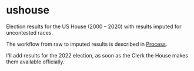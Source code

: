 # ushouse

Election results for the US House (2000 – 2020) with results imputed for uncontested races.

The workflow from raw to imputed results is described in [Process](./notes/process.md).

I'll add results for the 2022 election, as soon as the Clerk the House makes them available officially.